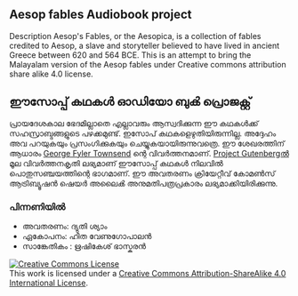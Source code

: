 ## Aesop fables Audiobook project 
Description
Aesop's Fables, or the Aesopica, is a collection of fables credited to Aesop, a slave and storyteller believed to have lived in ancient Greece between 620 and 564 BCE.
This is an attempt to bring the Malayalam version of the Aesop fables under Creative commons attribution share alike 4.0 license.

## ഈസോപ്പ് കഥകൾ ഓഡിയോ ബുൿ പ്രൊജക്റ്റ് 

പ്രായദേശകാല ഭേദമില്ലാതെ എല്ലാവരും ആസ്വദിക്കുന്ന ഈ കഥകൾക്ക് സഹസ്രാബ്ദങ്ങളുടെ പഴക്കമുണ്ട്. ഇസോപ് കഥകളെഴുതിയിരുന്നില്ല. അദ്ദേഹം അവ പറയുകയും പ്രസംഗിക്കുകയും ചെയ്യുകയായിരുന്നുവത്രെ.
ഈ ശേഖരത്തിന് ആധാരം [George Fyler Townsend](https://ml.wikipedia.org/wiki/en:_George_Fyler_Townsend) ന്റെ വിവർത്തനമാണ്. [Project Gutenbergൽ](http://www.gutenberg.org/files/18732/18732-0.txt) മൂല വിവർത്തനകൃതി ലഭ്യമാണ്
ഈസോപ്പ് കഥകൾ നിലവിൽ പൊതുസഞ്ചയത്തിന്റെ ഭാഗമാണ്. ഈ അവതരണം ക്രിയേറ്റീവ് കോമൺസ് ആട്രിബ്യൂഷൻ ഷെയർ അലൈൿ അനുമതിപത്രപ്രകാരം ലഭ്യമാക്കിയിരിക്കുന്നു. 

### പിന്നണിയിൽ 

* അവതരണം: ദ്യുതി ശ്യാം 
* ഏകോപനം:  ഹിത വേണുഗോപാലൻ
* സാങ്കേതികം : ഋഷികേശ് ഭാസ്കരൻ




<a rel="license" href="http://creativecommons.org/licenses/by-sa/4.0/"><img alt="Creative Commons License" style="border-width:0" src="https://i.creativecommons.org/l/by-sa/4.0/88x31.png" /></a><br />This work is licensed under a <a rel="license" href="http://creativecommons.org/licenses/by-sa/4.0/">Creative Commons Attribution-ShareAlike 4.0 International License</a>.
